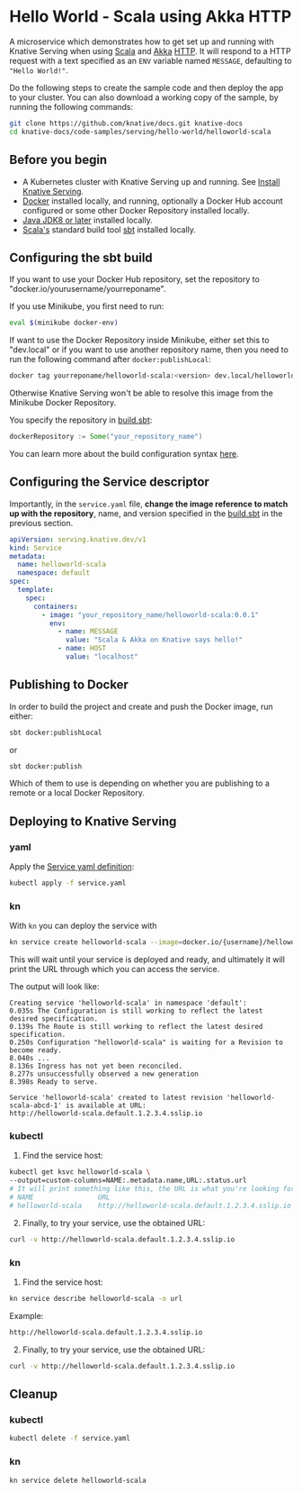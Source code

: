 # Hello World - Scala using Akka HTTP

A microservice which demonstrates how to get set up and running with Knative
Serving when using [Scala](https://scala-lang.org/) and [Akka](https://akka.io/)
[HTTP](https://doc.akka.io/docs/akka-http/current/). It will respond to a HTTP
request with a text specified as an `ENV` variable named `MESSAGE`, defaulting
to `"Hello World!"`.

Do the following steps to create the sample code and then deploy the app to your
cluster. You can also download a working copy of the sample, by running the
following commands:

```bash
git clone https://github.com/knative/docs.git knative-docs
cd knative-docs/code-samples/serving/hello-world/helloworld-scala
```

## Before you begin

- A Kubernetes cluster with Knative Serving up and running. See
  [Install Knative Serving](https://knative.dev/docs/install/serving/install-serving-with-yaml).
- [Docker](https://www.docker.com) installed locally, and running, optionally a
  Docker Hub account configured or some other Docker Repository installed
  locally.
- [Java JDK8 or later](https://adoptopenjdk.net/installation.html) installed
  locally.
- [Scala's](https://scala-lang.org/) standard build tool
  [sbt](https://www.scala-sbt.org/) installed locally.

## Configuring the sbt build

If you want to use your Docker Hub repository, set the repository to
"docker.io/yourusername/yourreponame".

If you use Minikube, you first need to run:

```bash
eval $(minikube docker-env)
```

If want to use the Docker Repository inside Minikube, either set this to
"dev.local" or if you want to use another repository name, then you need to run
the following command after `docker:publishLocal`:

```bash
docker tag yourreponame/helloworld-scala:<version> dev.local/helloworld-scala:<version>
```

Otherwise Knative Serving won't be able to resolve this image from the Minikube
Docker Repository.

You specify the repository in [build.sbt](build.sbt):

```scala
dockerRepository := Some("your_repository_name")
```

You can learn more about the build configuration syntax
[here](https://www.scala-sbt.org/1.x/docs/Basic-Def.html).

## Configuring the Service descriptor

Importantly, in the `service.yaml` file, **change the
image reference to match up with the repository**, name, and version specified
in the [build.sbt](build.sbt) in the previous section.

```yaml
apiVersion: serving.knative.dev/v1
kind: Service
metadata:
  name: helloworld-scala
  namespace: default
spec:
  template:
    spec:
      containers:
        - image: "your_repository_name/helloworld-scala:0.0.1"
          env:
            - name: MESSAGE
              value: "Scala & Akka on Knative says hello!"
            - name: HOST
              value: "localhost"
```

## Publishing to Docker

In order to build the project and create and push the Docker image, run either:

```bash
sbt docker:publishLocal
```

or

```bash
sbt docker:publish
```

Which of them to use is depending on whether you are publishing to a remote or a
local Docker Repository.

## Deploying to Knative Serving


### yaml

Apply the [Service yaml definition](service.yaml):

```bash
kubectl apply -f service.yaml
```

### kn

With `kn` you can deploy the service with

 ```bash
kn service create helloworld-scala --image=docker.io/{username}/helloworld-scala --env TARGET="Scala Sample v1"
 ```

 This will wait until your service is deployed and ready, and ultimately it will print the URL through which you can access the service.

 The output will look like:

 ```
 Creating service 'helloworld-scala' in namespace 'default':
 0.035s The Configuration is still working to reflect the latest desired specification.
 0.139s The Route is still working to reflect the latest desired specification.
 0.250s Configuration "helloworld-scala" is waiting for a Revision to become ready.
 8.040s ...
 8.136s Ingress has not yet been reconciled.
 8.277s unsuccessfully observed a new generation
 8.398s Ready to serve.

 Service 'helloworld-scala' created to latest revision 'helloworld-scala-abcd-1' is available at URL:
 http://helloworld-scala.default.1.2.3.4.sslip.io
```

### kubectl

 1. Find the service host:
 ```bash
kubectl get ksvc helloworld-scala \
--output=custom-columns=NAME:.metadata.name,URL:.status.url
# It will print something like this, the URL is what you're looking for.
# NAME                URL
# helloworld-scala    http://helloworld-scala.default.1.2.3.4.sslip.io
 ```

2. Finally, to try your service, use the obtained URL:

 ```bash
curl -v http://helloworld-scala.default.1.2.3.4.sslip.io
 ```


### kn
 1. Find the service host:
```bash
kn service describe helloworld-scala -o url
```

 Example:

 ```bash
 http://helloworld-scala.default.1.2.3.4.sslip.io
 ```

2. Finally, to try your service, use the obtained URL:

 ```bash
 curl -v http://helloworld-scala.default.1.2.3.4.sslip.io
 ```

## Cleanup

### kubectl

```bash
kubectl delete -f service.yaml
```

### kn

```bash
kn service delete helloworld-scala
```
